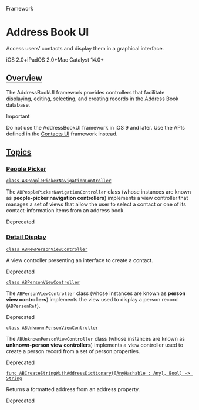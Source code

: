 Framework

# Address Book UI

Access users’ contacts and display them in a graphical interface.

iOS 2.0+iPadOS 2.0+Mac Catalyst 14.0+

## [Overview](/documentation/AddressBookUI#overview)

The AddressBookUI framework provides controllers that facilitate displaying,
editing, selecting, and creating records in the Address Book database.

Important

Do not use the AddressBookUI framework in iOS 9 and later. Use the APIs
defined in the [Contacts UI](/documentation/ContactsUI) framework instead.

## [Topics](/documentation/AddressBookUI#topics)

### [People Picker](/documentation/AddressBookUI#People-Picker)

[`class
ABPeoplePickerNavigationController`](/documentation/addressbookui/abpeoplepickernavigationcontroller)

The `ABPeoplePickerNavigationController` class (whose instances are known as
**people-picker navigation controllers**) implements a view controller that
manages a set of views that allow the user to select a contact or one of its
contact-information items from an address book.

Deprecated

### [Detail Display](/documentation/AddressBookUI#Detail-Display)

[`class
ABNewPersonViewController`](/documentation/addressbookui/abnewpersonviewcontroller)

A view controller presenting an interface to create a contact.

Deprecated

[`class
ABPersonViewController`](/documentation/addressbookui/abpersonviewcontroller)

The `ABPersonViewController` class (whose instances are known as **person view
controllers**) implements the view used to display a person record
(`ABPersonRef`).

Deprecated

[`class
ABUnknownPersonViewController`](/documentation/addressbookui/abunknownpersonviewcontroller)

The `ABUnknownPersonViewController` class (whose instances are known as
**unknown-person view controllers**) implements a view controller used to
create a person record from a set of person properties.

Deprecated

[`func ABCreateStringWithAddressDictionary([AnyHashable : Any], Bool) ->
String`](/documentation/addressbookui/abcreatestringwithaddressdictionary\(_:_:\))

Returns a formatted address from an address property.

Deprecated

